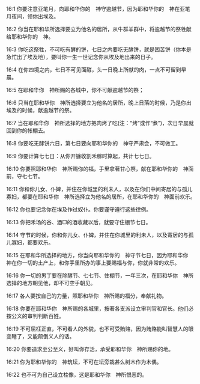 <a id="1"></a>16:1  你要注意亚笔月，向耶和华你的　神守逾越节，因为耶和华你的　神在亚笔月夜间，领你出埃及。  

<a id="2"></a>16:2  你当在耶和华所选择要立为他名的居所，从牛群羊群中，将逾越节的祭牲献给耶和华你的　神。  

<a id="3"></a>16:3  你吃这祭牲，不可吃有酵的饼，七日之内要吃无酵饼，就是困苦饼（你本是急忙出了埃及地），要叫你一生一世记念你从埃及地出来的日子。  

<a id="4"></a>16:4  在你四境之内，七日不可见面酵，头一日晚上所献的肉，一点不可留到早晨。  

<a id="5"></a>16:5  在耶和华你　神所赐的各城中，你不可献逾越节的祭；  

<a id="6"></a>16:6  只当在耶和华你　神所选择要立为他名的居所，晚上日落的时候，乃是你出埃及的时候，献逾越节的祭。  

<a id="7"></a>16:7  当在耶和华你　神所选择的地方把肉烤了吃(注：“烤”或作“煮”)，次日早晨就回到你的帐棚去。  

<a id="8"></a>16:8  你要吃无酵饼六日，第七日要向耶和华你的　神守严肃会，不可做工。  

<a id="9"></a>16:9  你要计算七七日：从你开镰收割禾稼时算起，共计七七日。  

<a id="10"></a>16:10  你要照耶和华你　神所赐你的福，手里拿著甘心祭，献在耶和华你的　神面前，守七七节。  

<a id="11"></a>16:11  你和你儿女、仆婢，并住在你城里的利未人，以及在你们中间寄居的与孤儿寡妇，都要在耶和华你　神所选择立为他名的居所，在耶和华你的　神面前欢乐。  

<a id="12"></a>16:12  你也要记念你在埃及作过奴仆。你要谨守遵行这些律例。  

<a id="13"></a>16:13  你把禾场的谷、酒□的酒收藏以后，就要守住棚节七日。  

<a id="14"></a>16:14  守节的时候，你和你儿女、仆婢，并住在你城里的利未人，以及寄居的与孤儿寡妇，都要欢乐。  

<a id="15"></a>16:15  在耶和华所选择的地方，你当向耶和华你的　神守节七日，因为耶和华你　神在你一切的土产上，和你手里所办的事上要赐福与你，你就非常的欢乐。  

<a id="16"></a>16:16  你一切的男丁要在除酵节、七七节、住棚节，一年三次，在耶和华你　神所选择的地方朝见他，却不可空手朝见。  

<a id="17"></a>16:17  各人要按自己的力量，照耶和华你　神所赐的福分，奉献礼物。  

<a id="18"></a>16:18  你要在耶和华你　神所赐的各城里，按著各支派设立审判官和官长。他们必按公义的审判判断百姓。  

<a id="19"></a>16:19  不可屈枉正直，不可看人的外貌，也不可受贿赂，因为贿赂能叫智慧人的眼变瞎了，又能颠倒义人的话。  

<a id="20"></a>16:20  你要追求至公至义，好叫你存活，承受耶和华你　神所赐你的地。  

<a id="21"></a>16:21  你为耶和华你的　神筑坛，不可在坛旁栽甚么树木作为木偶。  

<a id="22"></a>16:22  也不可为自己设立柱像，这是耶和华你　神所恨恶的。  
